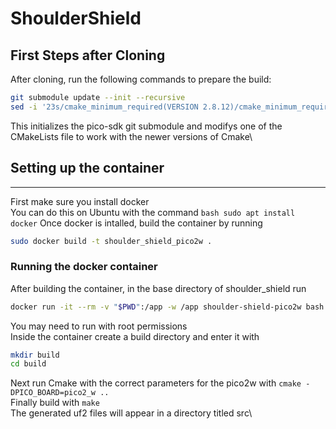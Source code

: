 # ShoulderShield
## First Steps after Cloning
After cloning, run the following commands to prepare the build:

```bash
git submodule update --init --recursive
sed -i '23s/cmake_minimum_required(VERSION 2.8.12)/cmake_minimum_required(VERSION 3.5..3.27)/' lib/pico-sdk/lib/mbedtls/CMakeLists.txt
```
This initializes the pico-sdk git submodule and modifys one of the CMakeLists file to work with the newer versions of Cmake\

## Setting up the container
---
First make sure you install docker\
You can do this on Ubuntu with the command ```bash sudo apt install docker```
Once docker is intalled, build the container by running
 ```bash
 sudo docker build -t shoulder_shield_pico2w .
```
### Running the docker container
After building the container, in the base directory of shoulder_shield run
```bash
docker run -it --rm -v "$PWD":/app -w /app shoulder-shield-pico2w bash
```
You may need to run with root permissions\
Inside the container create a build directory and enter it with
 ```bash 
mkdir build
cd build
```
Next run Cmake with the correct parameters for the pico2w with `cmake -DPICO_BOARD=pico2_w ..`\
Finally build with `make`\
The generated uf2 files will appear in a directory titled src\
